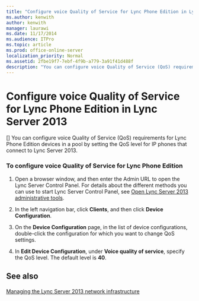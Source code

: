```yaml
---
title: "Configure voice Quality of Service for Lync Phone Edition in Lync Server 2013"
ms.author: kenwith
author: kenwith
manager: laurawi
ms.date: 11/17/2014
ms.audience: ITPro
ms.topic: article
ms.prod: office-online-server
localization_priority: Normal
ms.assetid: 2fbe19f7-7ebf-4f9b-a779-3a91f41d488f
description: "You can configure voice Quality of Service (QoS) requirements for Lync Phone Edition devices in a pool by setting the QoS level for IP phones that connect to Lync Server 2013."
---
```


# Configure voice Quality of Service for Lync Phone Edition in Lync Server 2013
[]
You can configure voice Quality of Service (QoS) requirements for Lync Phone Edition devices in a pool by setting the QoS level for IP phones that connect to Lync Server 2013.
  
### To configure voice Quality of Service for Lync Phone Edition

1. Open a browser window, and then enter the Admin URL to open the Lync Server Control Panel. For details about the different methods you can use to start Lync Server Control Panel, see [Open Lync Server 2013 administrative tools](open-lync-server-administrative-tools.md).
    
2. In the left navigation bar, click **Clients**, and then click **Device Configuration**.
    
3. On the **Device Configuration** page, in the list of device configurations, double-click the configuration for which you want to change QoS settings. 
    
4. In **Edit Device Configuration**, under **Voice quality of service**, specify the QoS level. The default level is **40**.
    
## See also

#### 

[Managing the Lync Server 2013 network infrastructure](managing-the-lync-server-2013-network-infrastructure.md)


